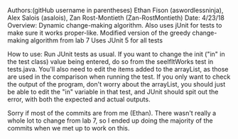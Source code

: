 Authors:(gitHub username in parentheses) Ethan Fison (aswordlessninja), Alex Salois (asalois), Zan Rost-Montieth (Zan-RostMontieth)
Date: 4/23/18
Overview: Dynamic change-making algorithm. Also uses jUnit for tests to make sure it works proper-like.
Modified version of the greedy change-making algorithm from lab 7
Uses JUnit 5 for all tests

How to use: Run JUnit tests as usual. If you want to change the init ("in" in the test class) value being entered, do
so from the seeIfItWorks test in tests.java. You'll also need to edit the items added to the arrayList, as those are
used in the comparison when running the test. If you only want to check the output of the program, don't worry about
the arrayList, you should just be able to edit the "in" variable in that test, and JUnit should spit out the error,
with both the expected and actual outputs.

Sorry if most of the commits are from me (Ethan). There wasn't really a whole lot to change from lab 7, so I ended up
doing the majority of the commits when we met up to work on this.
